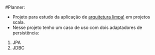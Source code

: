 #Planner:

- Projeto para estudo da aplicação de [arquitetura limpa!](https://blog.8thlight.com/uncle-bob/2012/08/13/the-clean-architecture.html) em projetos scala.
- Nesse projeto tenho um caso de uso com dois adaptadores de persistência:
1. JPA
2. JDBC






